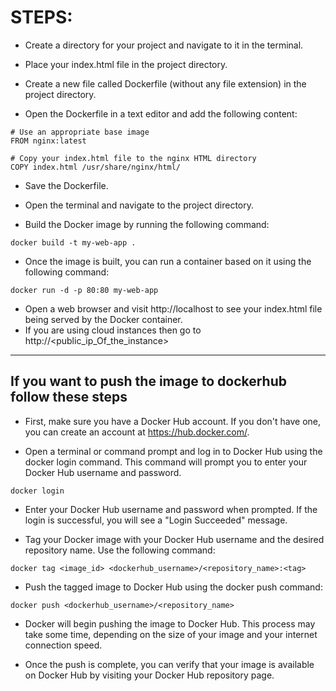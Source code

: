 # STEPS: 

+ Create a directory for your project and navigate to it in the terminal.

+ Place your index.html file in the project directory.

+ Create a new file called Dockerfile (without any file extension) in the project directory.

+ Open the Dockerfile in a text editor and add the following content:

```
# Use an appropriate base image
FROM nginx:latest

# Copy your index.html file to the nginx HTML directory
COPY index.html /usr/share/nginx/html/
```

+ Save the Dockerfile.

+ Open the terminal and navigate to the project directory.

+ Build the Docker image by running the following command:

```
docker build -t my-web-app .
```

+ Once the image is built, you can run a container based on it using the following command:


```
docker run -d -p 80:80 my-web-app
```

+ Open a web browser and visit http://localhost to see your index.html file being served by the Docker container.
+ If you are using cloud instances then go to http://<public_ip_Of_the_instance>

***
## If you want to push the image to dockerhub follow these steps

+ First, make sure you have a Docker Hub account. If you don't have one, you can create an account at https://hub.docker.com/.

+ Open a terminal or command prompt and log in to Docker Hub using the docker login command. This command will prompt you to enter your Docker Hub username and password.
```
docker login
```

+ Enter your Docker Hub username and password when prompted. If the login is successful, you will see a "Login Succeeded" message.

+ Tag your Docker image with your Docker Hub username and the desired repository name. Use the following command:
```
docker tag <image_id> <dockerhub_username>/<repository_name>:<tag>
```

+ Push the tagged image to Docker Hub using the docker push command:
```
docker push <dockerhub_username>/<repository_name>
```
+ Docker will begin pushing the image to Docker Hub. This process may take some time, depending on the size of your image and your internet connection speed.

+ Once the push is complete, you can verify that your image is available on Docker Hub by visiting your Docker Hub repository page.
